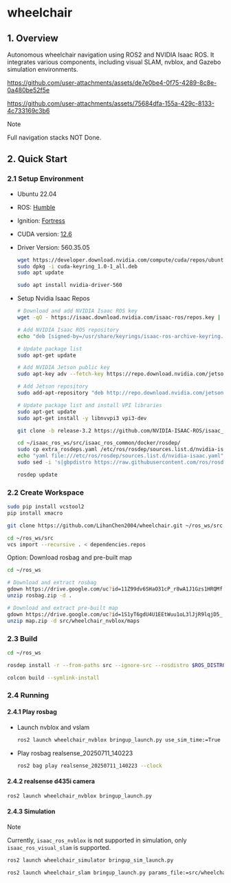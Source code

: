 # wheelchair

## 1. Overview

Autonomous wheelchair navigation using ROS2 and NVIDIA Isaac ROS. It integrates various components, including visual SLAM, nvblox, and Gazebo simulation environments.

https://github.com/user-attachments/assets/de7e0be4-0f75-4289-8c8e-0a480be52f5e

https://github.com/user-attachments/assets/75684dfa-155a-429c-8133-4c733169c3b6

> [!NOTE]
> Full navigation stacks NOT Done.

## 2. Quick Start

### 2.1 Setup Environment

- Ubuntu 22.04
- ROS: [Humble](https://docs.ros.org/en/humble/Installation/Ubuntu-Install-Debs.html)
- Ignition: [Fortress](https://gazebosim.org/docs/fortress/install_ubuntu/)
- CUDA version: [12.6](https://developer.nvidia.com/cuda-12-6-3-download-archive)
- Driver Version: 560.35.05

  ```bash
  wget https://developer.download.nvidia.com/compute/cuda/repos/ubuntu2204/x86_64/cuda-keyring_1.0-1_all.deb
  sudo dpkg -i cuda-keyring_1.0-1_all.deb
  sudo apt update

  sudo apt install nvidia-driver-560
  ```

- Setup Nvidia Isaac Repos

  ```bash
  # Download and add NVIDIA Isaac ROS key
  wget -qO - https://isaac.download.nvidia.com/isaac-ros/repos.key | sudo gpg --dearmor -o /usr/share/keyrings/isaac-ros-archive-keyring.gpg

  # Add NVIDIA Isaac ROS repository
  echo "deb [signed-by=/usr/share/keyrings/isaac-ros-archive-keyring.gpg] https://isaac.download.nvidia.com/isaac-ros/release-3 jammy release-3.0" | sudo tee /etc/apt/sources.list.d/isaac-ros.list

  # Update package list
  sudo apt-get update
  ```

  ```bash
  # Add NVIDIA Jetson public key
  sudo apt-key adv --fetch-key https://repo.download.nvidia.com/jetson/jetson-ota-public.asc

  # Add Jetson repository
  sudo add-apt-repository "deb http://repo.download.nvidia.com/jetson/x86_64/$(lsb_release -cs) r36.3 main"

  # Update package list and install VPI libraries
  sudo apt-get update
  sudo apt-get install -y libnvvpi3 vpi3-dev
  ```

  ```bash
  git clone -b release-3.2 https://github.com/NVIDIA-ISAAC-ROS/isaac_ros_common.git ~/isaac_ros_ws/src/isaac_ros_common
  ```

  ```bash
  cd ~/isaac_ros_ws/src/isaac_ros_common/docker/rosdep/
  sudo cp extra_rosdeps.yaml /etc/ros/rosdep/sources.list.d/nvidia-isaac.yaml
  echo "yaml file:///etc/ros/rosdep/sources.list.d/nvidia-isaac.yaml" | sudo tee /etc/ros/rosdep/sources.list.d/00-nvidia-isaac.list
  sudo sed -i 's|gbpdistro https://raw.githubusercontent.com/ros/rosdistro/master/releases/fuerte.yaml fuerte||g' /etc/ros/rosdep/sources.list.d/20-default.list

  rosdep update
  ```

### 2.2 Create Workspace

```bash
sudo pip install vcstool2
pip install xmacro
```

```bash
git clone https://github.com/LihanChen2004/wheelchair.git ~/ros_ws/src
```

```bash
cd ~/ros_ws/src
vcs import --recursive . < dependencies.repos
```

Option: Download rosbag and pre-built map

```bash
cd ~/ros_ws
```

```bash
# Download and extract rosbag
gdown https://drive.google.com/uc?id=11Z99dv6SHaO31cP_r8wA1J1Gzs1HRQMf -O rosbag.zip
unzip rosbag.zip -d .

# Download and extract pre-built map
gdown https://drive.google.com/uc?id=1S1yT6gdU4U1EEtWuu1oL3lJjR9lqjD5_ -O map.zip
unzip map.zip -d src/wheelchair_nvblox/maps
```

### 2.3 Build

```bash
cd ~/ros_ws
```

```bash
rosdep install -r --from-paths src --ignore-src --rosdistro $ROS_DISTRO -y
```

```bash
colcon build --symlink-install
```

### 2.4 Running

#### 2.4.1 Play rosbag

- Launch nvblox and vslam

  ```bash
  ros2 launch wheelchair_nvblox bringup_launch.py use_sim_time:=True slam:=False world:=fnii_20250711
  ```

- Play rosbag realsense_20250711_140223

  ```bash
  ros2 bag play realsense_20250711_140223 --clock
  ```

#### 2.4.2 realsense d435i camera

  ```bash
  ros2 launch wheelchair_nvblox bringup_launch.py
  ```

#### 2.4.3 Simulation

  > [!NOTE]
  > Currently, `isaac_ros_nvblox` is not supported in simulation, only `isaac_ros_visual_slam` is supported.

  ```bash
  ros2 launch wheelchair_simulator bringup_sim_launch.py
  ```

  ```bash
  ros2 launch wheelchair_slam bringup_launch.py params_file:=src/wheelchair_slam/params/simulation/realsense.yaml use_sim_time:=True slam:=True
  ```
